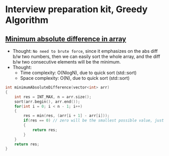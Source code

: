 # Interview preparation kit, Greedy Algorithm

## [Minimum absolute difference in array](https://www.hackerrank.com/challenges/minimum-absolute-difference-in-an-array/problem?h_l=interview&playlist_slugs%5B%5D=interview-preparation-kit&playlist_slugs%5B%5D=greedy-algorithms)
* Thought: `No need to brute force`, since it emphasizes on the abs diff b/w two numbers, then we can easily sort the whole array, and the diff b/w two consecutive elements will be the minimum.
* Thought: 
    * Time complexity: O(NlogN), due to quick sort (std::sort) 
    * Space complexity: O(N), due to quick sort (std::sort) 
```cpp
int minimumAbsoluteDifference(vector<int> arr) 
{
    int res = INT_MAX, n = arr.size();
    sort(arr.begin(), arr.end()); 
    for(int i = 0; i < n - 1; i++)
    {
        res = min(res, (arr[i + 1] - arr[i]));
        if(res == 0) // zero will be the smallest possible value, just return the answer immediately
        {
            return res;
        }
    }
    return res;
}

```